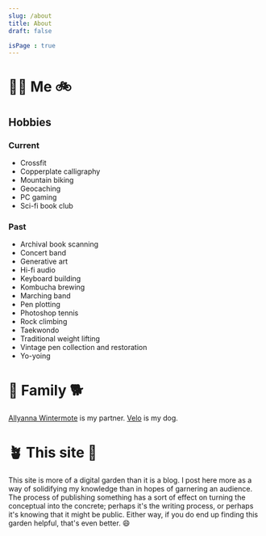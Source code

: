 ```yaml
---
slug: /about
title: About
draft: false

isPage : true
---
```


# 🧑‍💻 Me 🚲

## Hobbies

### Current

- Crossfit
- Copperplate calligraphy
- Mountain biking
- Geocaching
- PC gaming
- Sci-fi book club

### Past

- Archival book scanning
- Concert band
- Generative art
- Hi-fi audio
- Keyboard building
- Kombucha brewing
- Marching band
- Pen plotting
- Photoshop tennis
- Rock climbing
- Taekwondo
- Traditional weight lifting
- Vintage pen collection and restoration
- Yo-yoing

# 👫 Family 🐕

[Allyanna Wintermote](https://instagram.com/allyan_na) is my partner. [Velo](https://instagram.com/velo.dog) is my dog.

# 🪴 This site 🌿

This site is more of a digital garden than it is a blog. I post here more as a way of solidifying my knowledge than in hopes of garnering an audience. The process of publishing something has a sort of effect on turning the conceptual into the concrete; perhaps it's the writing process, or perhaps it's knowing that it might be public. Either way, if you do end up finding this garden helpful, that's even better. 😄
